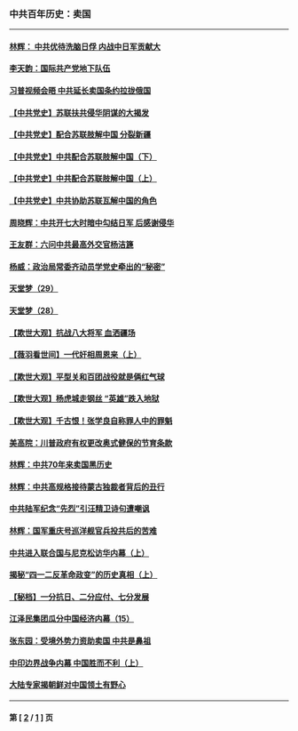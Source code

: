 ### 中共百年历史：卖国
---
#### [林辉： 中共优待洗脑日俘 内战中日军贡献大](../../pages/nf1176117/n13624644.md?11130430) 
#### [李天韵：国际共产党地下队伍](../../pages/nf1176117/n13611808.md?11130430) 
#### [习普视频会晤 中共延长卖国条约拉拢俄国](../../pages/nf1176117/n13060971.md?11130430) 
#### [【中共党史】苏联扶共侵华阴谋的大揭发](../../pages/nf1176117/n13056050.md?11130430) 
#### [【中共党史】配合苏联肢解中国 分裂新疆](../../pages/nf1176117/n13040700.md?11130430) 
#### [【中共党史】中共配合苏联肢解中国（下）](../../pages/nf1176117/n13035660.md?11130430) 
#### [【中共党史】中共配合苏联肢解中国（上）](../../pages/nf1176117/n13030262.md?11130430) 
#### [【中共党史】中共协助苏联瓦解中国的角色](../../pages/nf1176117/n13018109.md?11130430) 
#### [周晓辉：中共开七大时暗中勾结日军 后感谢侵华](../../pages/nf1176117/n12921960.md?11130430) 
#### [王友群：六问中共最高外交官杨洁篪](../../pages/nf1176117/n12836495.md?11130430) 
#### [杨威：政治局常委齐动员学党史牵出的“秘密”](../../pages/nf1176117/n12764642.md?11130430) 
#### [天堂梦（29）](../../pages/nf1176117/n12408465.md?11130430) 
#### [天堂梦（28）](../../pages/nf1176117/n12408309.md?11130430) 
#### [【欺世大观】抗战八大将军 血洒疆场](../../pages/nf1176117/n12357044.md?11130430) 
#### [【薇羽看世间】一代奸相周恩来（上）](../../pages/nf1176117/n12401109.md?11130430) 
#### [【欺世大观】平型关和百团战役就是俩红气球](../../pages/nf1176117/n12359157.md?11130430) 
#### [【欺世大观】杨虎城走钢丝 “英雄”跌入地狱](../../pages/nf1176117/n12358840.md?11130430) 
#### [【欺世大观】千古恨！张学良自称罪人中的罪魁](../../pages/nf1176117/n12358629.md?11130430) 
#### [美高院：川普政府有权更改奥式健保的节育条款](../../pages/nf1176117/n12242171.md?11130430) 
#### [林辉：中共70年来卖国黑历史](../../pages/nf1176117/n11552181.md?11130430) 
#### [林辉：中共高规格接待蒙古独裁者背后的丑行](../../pages/nf1176117/n11225005.md?11130430) 
#### [中共陆军纪念“先烈”引汪精卫诗句遭嘲讽](../../pages/nf1176117/n11153345.md?11130430) 
#### [林辉：国军重庆号巡洋舰官兵投共后的苦难](../../pages/nf1176117/n10997801.md?11130430) 
#### [中共进入联合国与尼克松访华内幕（上）](../../pages/nf1176117/n10138788.md?11130430) 
#### [揭秘“四一二反革命政变”的历史真相（上）](../../pages/nf1176117/n9996650.md?11130430) 
#### [【秘档】一分抗日、二分应付、七分发展](../../pages/nf1176117/n9331484.md?11130430) 
#### [江泽民集团瓜分中国经济内幕（15）](../../pages/nf1176117/n9268584.md?11130430) 
#### [张东园：受境外势力资助卖国 中共是鼻祖](../../pages/nf1176117/n9272480.md?11130430) 
#### [中印边界战争内幕 中国胜而不利（上）](../../pages/nf1176117/n9252458.md?11130430) 
#### [大陆专家揭朝鲜对中国领土有野心](../../pages/nf1176117/n9074056.md?11130430) 

---
#### 第 [ [2](./2.md?11130430) / [1](./1.md?11130430) ] 页
